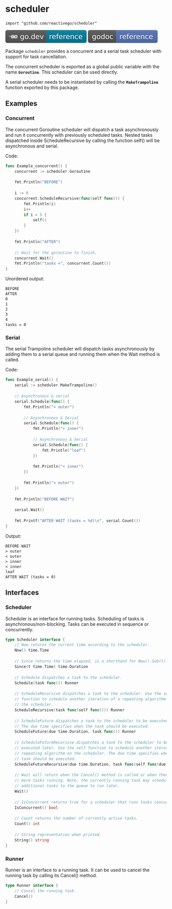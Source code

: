 # scheduler

    import "github.com/reactivego/scheduler"

[![](svg/godev.svg)](https://pkg.go.dev/github.com/reactivego/scheduler?tab=doc)
[![](svg/godoc.svg)](https://godoc.org/github.com/reactivego/scheduler)

Package `scheduler` provides a concurrent and a serial task scheduler with support for task cancellation.

The concurrent scheduler is exported as a global public variable with the name **`Goroutine`**.
This scheduler can be used directly.

A serial scheduler needs to be instantiated by calling the **`MakeTrampoline`** function exported by this package.

## Examples

### Concurrent

The concurrent Goroutine scheduler will dispatch a task asynchronously and
run it concurrently with previously scheduled tasks. Nested tasks dispatched
inside ScheduleRecursive by calling the function self() will be asynchronous
and serial.

Code:
```go
func Example_concurrent() {
	concurrent := scheduler.Goroutine

	fmt.Println("BEFORE")

	i := 0
	concurrent.ScheduleRecursive(func(self func()) {
		fmt.Println(i)
		i++
		if i < 5 {
			self()
		}
	})

	fmt.Println("AFTER")

	// Wait for the goroutine to finish.
	concurrent.Wait()
	fmt.Println("tasks =", concurrent.Count())
}
```
Unordered output:
```
BEFORE
AFTER
0
1
2
3
4
tasks = 0
```

### Serial

The serial Trampoline scheduler will dispatch tasks asynchronously by adding
them to a serial queue and running them when the Wait method is called.

Code:
```go
func Example_serial() {
	serial := scheduler.MakeTrampoline()

	// Asynchronous & serial
	serial.Schedule(func() {
		fmt.Println("> outer")

		// Asynchronous & Serial
		serial.Schedule(func() {
			fmt.Println("> inner")

			// Asynchronous & Serial
			serial.Schedule(func() {
				fmt.Println("leaf")
			})

			fmt.Println("< inner")
		})

		fmt.Println("< outer")
	})

	fmt.Println("BEFORE WAIT")

	serial.Wait()

	fmt.Printf("AFTER WAIT (tasks = %d)\n", serial.Count())
}
```
Output:
```
BEFORE WAIT
> outer
< outer
> inner
< inner
leaf
AFTER WAIT (tasks = 0)
```

## Interfaces

### Scheduler 

Scheduler is an interface for running tasks. Scheduling of tasks is
asynchronous/non-blocking. Tasks can be executed in sequence or concurrently.

```go
type Scheduler interface {
	// Now returns the current time according to the scheduler.
	Now() time.Time

	// Since returns the time elapsed, is a shorthand for Now().Sub(t).
	Since(t time.Time) time.Duration

	// Schedule dispatches a task to the scheduler.
	Schedule(task func()) Runner

	// ScheduleRecursive dispatches a task to the scheduler. Use the self
	// function to schedule another iteration of a repeating algorithm on
	// the scheduler.
	ScheduleRecursive(task func(self func())) Runner

	// ScheduleFuture dispatches a task to the scheduler to be executed later.
	// The due time specifies when the task should be executed.
	ScheduleFuture(due time.Duration, task func()) Runner

	// ScheduleFutureRecursive dispatches a task to the scheduler to be
	// executed later. Use the self function to schedule another iteration of a
	// repeating algorithm on the scheduler. The due time specifies when the
	// task should be executed.
	ScheduleFutureRecursive(due time.Duration, task func(self func(due time.Duration))) Runner

	// Wait will return when the Cancel() method is called or when there are no
	// more tasks running. Note, the currently running task may schedule
	// additional tasks to the queue to run later.
	Wait()

	// IsConcurrent returns true for a scheduler that runs tasks concurrently.
	IsConcurrent() bool

	// Count returns the number of currently active tasks.
	Count() int

	// String representation when printed.
	String() string
}
```
### Runner

Runner is an interface to a running task. It can be used to cancel the running
task by calling its Cancel() method.

```go
type Runner interface {
	// Cancel the running task.
	Cancel()
}
```
